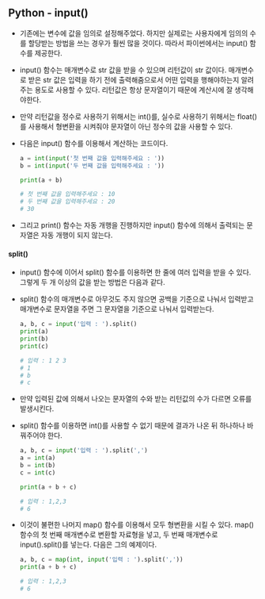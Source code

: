 ## Python - input()

- 기존에는 변수에 값을 임의로 설정해주었다.
  하지만 실제로는 사용자에게 임의의 수를 할당받는 방법을 쓰는 경우가 훨씬 많을 것이다.
  따라서 파이썬에서는 input() 함수를 제공한다.

- input() 함수는 매개변수로 str 값을 받을 수 있으며 리턴값이 str 값이다.
  매개변수로 받은 str 값은 입력을 하기 전에 출력해줌으로서
  어떤 입력을 행해야하는지 알려주는 용도로 사용할 수 있다.
  리턴값은 항상 문자열이기 때문에 계산시에 잘 생각해야한다.

- 만약 리턴값을 정수로 사용하기 위해서는 int()를, 실수로 사용하기 위해서는 float()를 사용해서
  형변환을 시켜줘야 문자열이 아닌 정수의 값을 사용할 수 있다.

- 다음은 input() 함수를 이용해서 계산하는 코드이다.

  ```python
  a = int(input('첫 번째 값을 입력해주세요 : '))
  b = int(input('두 번째 값을 입력해주세요 : '))
  
  print(a + b)
  
  # 첫 번째 값을 입력해주세요 : 10
  # 두 번째 값을 입력해주세요 : 20
  # 30
  ```

- 그리고 print() 함수는 자동 개행을 진행하지만 input() 함수에 의해서 출력되는 문자열은
  자동 개행이 되지 않는다.



#### split()

- input() 함수에 이어서 split() 함수를 이용하면 한 줄에 여러 입력을 받을 수 있다.
  그렇게 두 개 이상의 값을 받는 방법은 다음과 같다.

- split() 함수의 매개변수로 아무것도 주지 않으면 공백을 기준으로 나눠서 입력받고
  매개변수로 문자열을 주면 그 문자열을 기준으로 나눠서 입력받는다.

  ```python
  a, b, c = input('입력 : ').split()
  print(a)
  print(b)
  print(c)
  
  # 입력 : 1 2 3
  # 1
  # b
  # c
  ```

- 만약 입력된 값에 의해서 나오는 문자열의 수와 받는 리턴값의 수가 다르면 오류를 발생시킨다.

- split() 함수를 이용하면 int()를 사용할 수 없기 때문에 결과가 나온 뒤 하나하나 바꿔주어야 한다.

  ```python
  a, b, c = input('입력 : ').split(',')
  a = int(a)
  b = int(b)
  c = int(c)
  
  print(a + b + c)
  
  # 입력 : 1,2,3
  # 6
  ```

- 이것이 불편한 나머지 map() 함수를 이용해서 모두 형변환을 시킬 수 있다.
  map() 함수의 첫 번째 매개변수로 변환할 자료형을 넣고, 두 번째 매개변수로 input().split()를 넣는다.
  다음은 그의 예제이다.

  ```python
  a, b, c = map(int, input('입력 : ').split(','))
  print(a + b + c)
  
  # 입력 : 1,2,3
  # 6
  ```

  